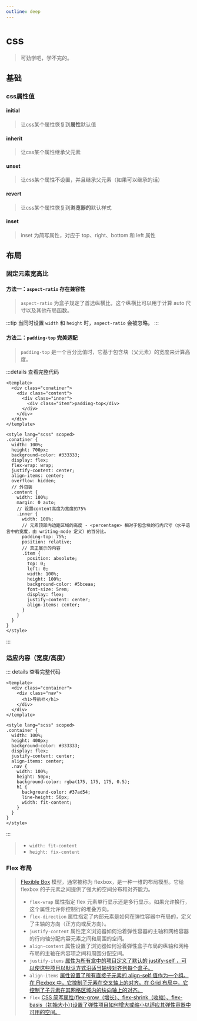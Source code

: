 ```yaml
---
outline: deep
---
```


# css

> 可劲学吧，学不完的。

## 基础

### css属性值

#### initial

> 让css某个属性恢复到**属性**默认值

#### inherit

> 让css某个属性继承父元素

#### unset

> 让css某个属性不设置，并且继承父元素（如果可以继承的话）

#### revert

> 让css某个属性恢复到**浏览器的**默认样式

#### inset

> inset 为简写属性，对应于 top、right、bottom 和 left 属性


## 布局

### 固定元素宽高比

#### 方法一：`aspect-ratio` 存在兼容性

>  `aspect-ratio` 为盒子规定了首选纵横比，这个纵横比可以用于计算 auto 尺寸以及其他布局函数。

<AspectRatio />

:::tip 
当同时设置 `width` 和 `height` 时，`aspect-ratio` 会被忽略。
:::

#### 方法二：`padding-top` 完美适配

> `padding-top` 是一个百分比值时，它基于包含块（父元素）的宽度来计算高度。

<PaddingTop />

:::details 查看完整代码
```vue{22-42}
<template>
  <div class="conatiner">
    <div class="content">
      <div class="inner">
        <div class="item">padding-top</div>
      </div>
    </div>
  </div>
</template>

<style lang="scss" scoped>
.conatiner {
  width: 100%;
  height: 700px;
  background-color: #333333;
  display: flex;
  flex-wrap: wrap;
  justify-content: center;
  align-items: center;
  overflow: hidden;
  // 外包装
  .content {
    width: 100%;
    margin: 0 auto;
    // 设置content高度为宽度的75%
    .inner {
      width: 100%;
      // 元素顶部内边距区域的高度 - <percentage> 相对于包含块的行内尺寸（水平语言中的宽度，由 writing-mode 定义）的百分比。
      padding-top: 75%;
      position: relative;
      // 真正展示的内容
      .item {
        position: absolute;
        top: 0;
        left: 0;
        width: 100%;
        height: 100%;
        background-color: #5bceaa;
        font-size: 5rem;
        display: flex;
        justify-content: center;
        align-items: center;
      }
    }
  }
}
</style>
```
:::

### 适应内容（宽度/高度）

<FitContent />

::: details 查看完整代码
```vue{24}
<template>
  <div class="container">
    <div class="nav">
      <h1>导航栏</h1>
    </div>
  </div>
</template>

<style lang="scss" scoped>
.container {
  width: 100%;
  height: 400px;
  background-color: #333333;
  display: flex;
  justify-content: center;
  align-items: center;
  .nav {
    width: 100%;
    height: 50px;
    background-color: rgba(175, 175, 175, 0.5);
    h1 {
      background-color: #37ad54;
      line-height: 50px;
      width: fit-content;
    }
  }
}
</style>

```
:::

> - `width: fit-content`
> - `height: fix-content`


### Flex 布局

> [Flexible Box](https://developer.mozilla.org/zh-CN/docs/Web/CSS/CSS_flexible_box_layout/Basic_concepts_of_flexbox) 模型，通常被称为 flexbox，是一种一维的布局模型。它给 flexbox 的子元素之间提供了强大的空间分布和对齐能力。
> - `flex-wrap` 属性指定 flex 元素单行显示还是多行显示。如果允许换行，这个属性允许你控制行的堆叠方向。
> - `flex-direction` 属性指定了内部元素是如何在弹性容器中布局的，定义了主轴的方向（正方向或反方向）。
> - `justify-content` 属性定义浏览器如何沿着弹性容器的主轴和网格容器的行向轴分配内容元素之间和周围的空间。
> - `align-content` 属性设置了浏览器如何沿着弹性盒子布局的纵轴和网格布局的主轴在内容项之间和周围分配空间。
> - `justify-items` [属性为所有盒中的项目定义了默认的 justify-self ，可以使这些项目以默认方式沿适当轴线对齐到每个盒子。](https://developer.mozilla.org/zh-CN/docs/Web/CSS/justify-items)
> - `align-items` [属性设置了所有直接子元素的 align-self 值作为一个组。在 Flexbox 中，它控制子元素在交叉轴上的对齐。在 Grid 布局中，它控制了子元素在其网格区域内的块向轴上的对齐。](https://developer.mozilla.org/zh-CN/docs/Web/CSS/align-items)
> - `flex` [CSS 简写属性(flex-grow（增长）、flex-shrink（收缩）、flex-basis（初始大小）)设置了弹性项目如何增大或缩小以适应其弹性容器中可用的空间。](https://developer.mozilla.org/zh-CN/docs/Web/CSS/flex)
<Flex />

<script setup>
import AspectRatio from './components/布局/AspectRatio/AspectRatio.vue'
import PaddingTop from './components/布局/PaddingTop/PaddingTop.vue'
import FitContent from './components/布局/FitContent/FitContent.vue'
import Flex from './components/布局/Flex/Flex.vue'
</script>